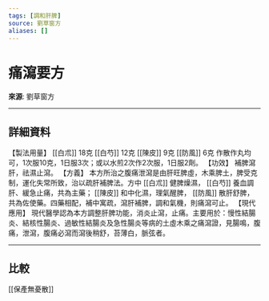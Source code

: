 ```yaml
---
tags: [調和肝脾]
source: 劉草窗方
aliases: []
---
```


# 痛瀉要方

**來源**: 劉草窗方  

---

## 詳細資料
【製法用量】 [[白朮]] 18克 [[白芍]] 12克 [[陳皮]] 9克 [[防風]] 6克
作散作丸均可，1次服10克，1日服3次；或以水煎2次作2次服，1日服2劑。
【功效】
補脾瀉肝，祛濕止瀉。
【方義】
本方所治之腹痛泄瀉是由肝旺脾虛，木乘脾土，脾受克制，運化失常所致，治以疏肝補脾法。方中 [[白朮]] 健脾燥濕， [[白芍]] 養血調肝、緩急止痛，共為主藥； [[陳皮]] 和中化濕，理氣醒脾， [[防風]] 散肝舒脾，共為佐使藥。四藥相配，補中寓疏，瀉肝補脾，調和氣機，則痛瀉可止。
【現代應用】
現代醫學認為本方調整肝脾功能，消炎止瀉，止痛。主要用於：慢性結腸炎、結核性腸炎、過敏性結腸炎及急性腸炎等病的土虛木乘之痛瀉證，見腸鳴，腹痛，泄瀉，腹痛必瀉而瀉後稍舒，苔薄白，脈弦者。

---

## 比較
[[保產無憂散]]
